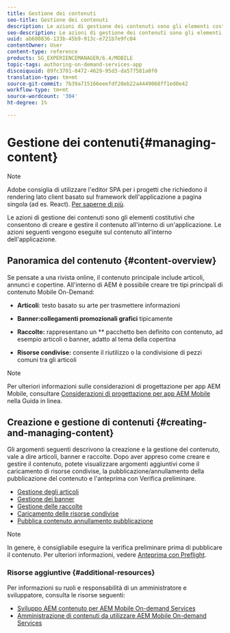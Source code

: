 ```yaml
---
title: Gestione dei contenuti
seo-title: Gestione dei contenuti
description: Le azioni di gestione dei contenuti sono gli elementi costitutivi che consentono di creare e gestire il contenuto all'interno di un'applicazione. Segui questa pagina per saperne di più.
seo-description: Le azioni di gestione dei contenuti sono gli elementi costitutivi che consentono di creare e gestire il contenuto all'interno di un'applicazione. Segui questa pagina per saperne di più.
uuid: ab680836-133b-45b9-913c-e721b7e9fc04
contentOwner: User
content-type: reference
products: SG_EXPERIENCEMANAGER/6.4/MOBILE
topic-tags: authoring-on-demand-services-app
discoiquuid: 89fc3701-0472-4629-95d3-da577581a0f0
translation-type: tm+mt
source-git-commit: 7b39a715166eeefdf20eb22a4449068ff1ed0e42
workflow-type: tm+mt
source-wordcount: '304'
ht-degree: 1%

---
```



# Gestione dei contenuti{#managing-content}

>[!NOTE]
>
> Adobe consiglia di utilizzare l&#39;editor SPA per i progetti che richiedono il rendering lato client basato sul framework dell&#39;applicazione a pagina singola (ad es. React). [Per saperne di più](/help/sites-developing/spa-overview.md).

Le azioni di gestione dei contenuti sono gli elementi costitutivi che consentono di creare e gestire il contenuto all&#39;interno di un&#39;applicazione. Le azioni seguenti vengono eseguite sul contenuto all&#39;interno dell&#39;applicazione.

## Panoramica del contenuto {#content-overview}

Se pensate a una rivista online, il contenuto principale include articoli, annunci e copertine. All&#39;interno di AEM è possibile creare tre tipi principali di contenuto Mobile On-Demand:

* **Articoli**: testo basato su arte per trasmettere informazioni
* **Banner:collegamenti promozionali grafici** tipicamente
* **Raccolte:** rappresentano un  ** pacchetto ben definito con contenuto, ad esempio articoli o banner, adatto al tema della copertina

* **Risorse condivise:** consente il riutilizzo o la condivisione di pezzi comuni tra gli articoli

>[!NOTE]
>
>Per ulteriori informazioni sulle considerazioni di progettazione per  app AEM Mobile, consultare [Considerazioni di progettazione per  app AEM Mobile](https://helpx.adobe.com/digital-publishing-solution/help/design-app.html) nella Guida in linea.

## Creazione e gestione di contenuti {#creating-and-managing-content}

Gli argomenti seguenti descrivono la creazione e la gestione del contenuto, vale a dire articoli, banner e raccolte. Dopo aver appreso come creare e gestire il contenuto, potete visualizzare argomenti aggiuntivi come il caricamento di risorse condivise, la pubblicazione/annullamento della pubblicazione del contenuto e l&#39;anteprima con Verifica preliminare.

* [Gestione degli articoli](/help/mobile/mobile-on-demand-managing-articles.md)
* [Gestione dei banner](/help/mobile/mobile-on-demand-managing-banners.md)
* [Gestione delle raccolte](/help/mobile/mobile-on-demand-managing-collections.md)
* [Caricamento delle risorse condivise](/help/mobile/mobile-on-demand-shared-resources.md)
* [Pubblica contenuto annullamento pubblicazione](/help/mobile/mobile-on-demand-publishing-unpublishing.md)

>[!NOTE]
>
>In genere, è consigliabile eseguire la verifica preliminare prima di pubblicare il contenuto. Per ulteriori informazioni, vedere [Anteprima con Preflight](/help/mobile/aem-mobile-manage-ondemand-services.md).

### Risorse aggiuntive {#additional-resources}

Per informazioni su ruoli e responsabilità di un amministratore e sviluppatore, consulta le risorse seguenti:

* [Sviluppo AEM contenuto per  AEM Mobile On-demand Services](/help/mobile/aem-mobile-on-demand.md)
* [Amministrazione di contenuti da utilizzare  AEM Mobile On-demand Services](/help/mobile/aem-mobile.md)

